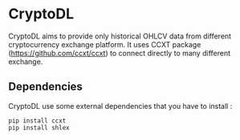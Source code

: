 # CryptoDL

CryptoDL aims to provide only historical OHLCV data from different cryptocurrency exchange platform.
It uses CCXT package (https://github.com/ccxt/ccxt) to connect directly to many different exchange.

## Dependencies
CryptoDL use some external dependencies that you have to install :
```shell script
pip install ccxt
pip install shlex
```